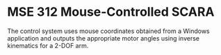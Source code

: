 # MSE 312 Mouse-Controlled SCARA

The control system uses mouse coordinates obtained from a Windows application and outputs the appropriate motor angles using inverse kinematics for a 2-DOF arm.
